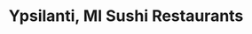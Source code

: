 ---
layout: city
title: Ypsilanti, MI Sushi Restaurants
permalink: /michigan/ypsilanti/
stateAbbr: MI
stateName: Michigan
cityName: Ypsilanti

---